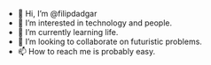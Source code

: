 - 👋 Hi, I’m @filipdadgar
- 👀 I’m interested in technology and people.
- 🌱 I’m currently learning life.
- 💞️ I’m looking to collaborate on futuristic problems.
- 📫 How to reach me is probably easy.

<!---
filipdadgar/filipdadgar is a ✨ special ✨ repository because its `README.md` (this file) appears on your GitHub profile.
You can click the Preview link to take a look at your changes.
--->
